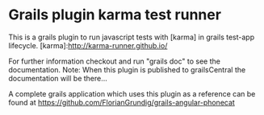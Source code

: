 # Grails plugin karma test runner

This is a grails plugin to run javascript tests with [karma] in grails test-app lifecycle.
[karma]:http://karma-runner.github.io/

For further information checkout and run "grails doc" to see the documentation.
Note: When this plugin is published to grailsCentral the documentation will be there...

A complete grails application which uses this plugin as a reference can be found at https://github.com/FlorianGrundig/grails-angular-phonecat


